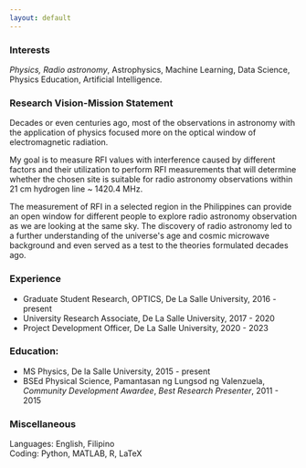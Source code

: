 ```yaml
---
layout: default
---
```


### Interests
*Physics, Radio astronomy*, Astrophysics, Machine Learning, Data Science, Physics Education, Artificial Intelligence. 

### Research Vision-Mission Statement
Decades or even centuries ago, most of the observations in astronomy with the application of physics focused more on the optical window of electromagnetic radiation.

My goal is to measure RFI values with interference caused by different factors and their utilization to perform RFI measurements that will determine whether the chosen site is suitable for radio astronomy observations within 21 cm hydrogen line ~ 1420.4 MHz.

The measurement of RFI in a selected region in the Philippines can provide an open window for different people to explore radio astronomy observation as we are looking at the same sky. The discovery of radio astronomy led to a further understanding of the universe's age and cosmic microwave background and even served as a test to the theories formulated decades ago.

### Experience
- Graduate Student Research, OPTICS, De La Salle University, 2016 - present
- University Research Associate, De La Salle University, 2017 - 2020
- Project Development Officer, De La Salle University, 2020 - 2023

### Education:
- MS Physics, De la Salle University, 2015 - present <br/>
- BSEd Physical Science, Pamantasan ng Lungsod ng Valenzuela, *Community Development Awardee*, *Best Research Presenter*, 2011 - 2015 <br/>

### Miscellaneous
Languages: English, Filipino <br/>
Coding: Python, MATLAB, R, LaTeX
